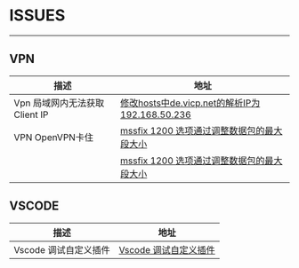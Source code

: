 # ISSUES
---
## VPN
|描述|地址|
|  ----  | ----  |
|Vpn 局域网内无法获取Client IP|[修改hosts中de.vicp.net的解析IP为192.168.50.236](https://de.vicp.net:6586/browse/KS-371)|
|VPN OpenVPN卡住|[mssfix 1200 选项通过调整数据包的最大段大小](https://de.vicp.net:6586/browse/KS-361)|
||[mssfix 1200 选项通过调整数据包的最大段大小](https://de.vicp.net:6586/browse/KS-361)|

## VSCODE
|描述|地址|
|  ----  | ----  |
|Vscode 调试自定义插件|[Vscode 调试自定义插件](https://de.vicp.net:6586/browse/KS-188)|

